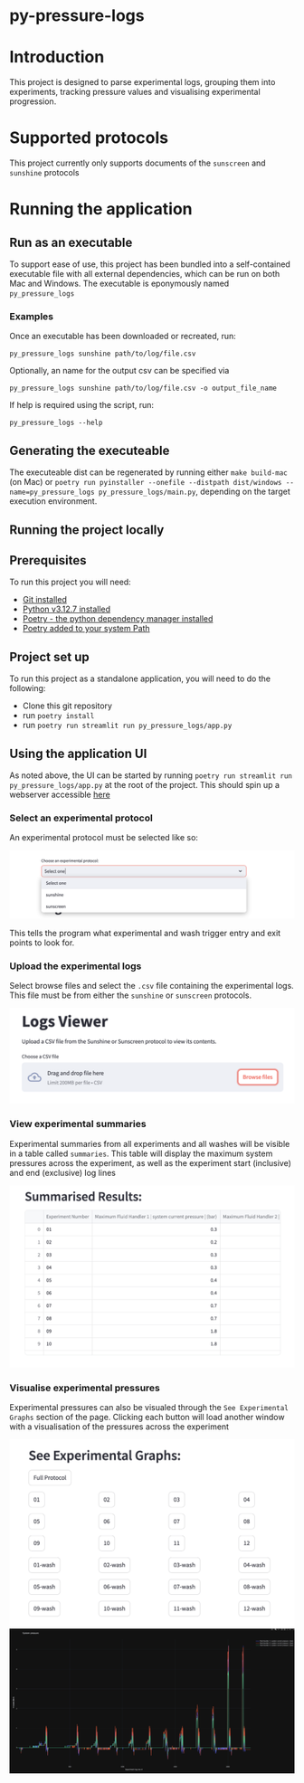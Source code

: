 # py-pressure-logs

# Introduction

This project is designed to parse experimental logs, grouping them into experiments, tracking pressure values and visualising experimental progression.

# Supported protocols

This project currently only supports documents of the `sunscreen` and `sunshine` protocols

# Running the application

## Run as an executable

To support ease of use, this project has been bundled into a self-contained executable file with all external dependencies, which can be run on both Mac and Windows.
The executable is eponymously named `py_pressure_logs`

### Examples

Once an executable has been downloaded or recreated, run:

```
py_pressure_logs sunshine path/to/log/file.csv
```

Optionally, an name for the output csv can be specified via

```
py_pressure_logs sunshine path/to/log/file.csv -o output_file_name
```

If help is required using the script, run:

```
py_pressure_logs --help
```

## Generating the executeable

The executeable dist can be regenerated by running either `make build-mac` (on Mac) or `poetry run pyinstaller --onefile --distpath dist/windows --name=py_pressure_logs py_pressure_logs/main.py`, depending on the target execution environment.

## Running the project locally

## Prerequisites

To run this project you will need:

- [Git installed](https://git-scm.com/book/en/v2/Getting-Started-Installing-Git)
- [Python v3.12.7 installed](https://www.python.org/downloads/)
- [Poetry - the python dependency manager installed](https://python-poetry.org/docs/#installing-with-the-official-installer)
- [Poetry added to your system Path](https://python-poetry.org/docs/#installing-with-the-official-installer:~:text=Add%20Poetry%20to%20your%20PATH,poetry%20if%20%24POETRY_HOME%20is%20set.)

## Project set up

To run this project as a standalone application, you will need to do the following:

- Clone this git repository
- run `poetry install`
- run `poetry run streamlit run py_pressure_logs/app.py`

## Using the application UI

As noted above, the UI can be started by running `poetry run streamlit run py_pressure_logs/app.py` at the root of the project. This should spin up a webserver accessible [here](http://localhost:8501)

### Select an experimental protocol

An experimental protocol must be selected like so:

![select experiment](/assets/select_experiment.png)

This tells the program what experimental and wash trigger entry and exit points to look for.

### Upload the experimental logs

Select browse files and select the `.csv` file containing the experimental logs. This file must be from either the `sunshine` or `sunscreen` protocols.

![browse files](/assets/select_file.png)

### View experimental summaries

Experimental summaries from all experiments and all washes will be visible in a table called `summaries`.
This table will display the maximum system pressures across the experiment, as well as the experiment start (inclusive) and end (exclusive) log lines

![experimental summary](/assets/summarised_results.png)

### Visualise experimental pressures

Experimental pressures can also be visualed through the `See Experimental Graphs` section of the page. Clicking each button will load another window with a visualisation of the pressures across the experiment

![visualise_button](/assets//access_graphs.png)
![experimental_graphs](/assets/experimental_graphs.png)
